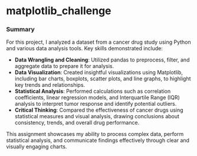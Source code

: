 # matplotlib_challenge

### **Summary**
For this project, I analyzed a dataset from a cancer drug study using Python and various data analysis tools. Key skills demonstrated include:

- **Data Wrangling and Cleaning**: Utilized pandas to preprocess, filter, and aggregate data to prepare it for analysis.
- **Data Visualization**: Created insightful visualizations using Matplotlib, including bar charts, boxplots, scatter plots, and line graphs, to highlight key trends and relationships.
- **Statistical Analysis**: Performed calculations such as correlation coefficients, linear regression models, and Interquartile Range (IQR) analysis to interpret tumor response and identify potential outliers.
- **Critical Thinking**: Compared the effectiveness of cancer drugs using statistical measures and visual analysis, drawing conclusions about consistency, trends, and overall drug performance.

This assignment showcases my ability to process complex data, perform statistical analysis, and communicate findings effectively through clear and visually engaging charts.
